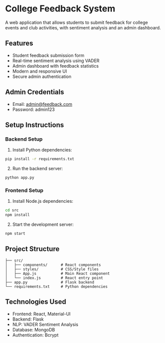 # College Feedback System

A web application that allows students to submit feedback for college events and club activities, with sentiment analysis and an admin dashboard.

## Features

- Student feedback submission form
- Real-time sentiment analysis using VADER
- Admin dashboard with feedback statistics
- Modern and responsive UI
- Secure admin authentication

## Admin Credentials

- Email: admin@feedback.com
- Password: admin123

## Setup Instructions

### Backend Setup

1. Install Python dependencies:
```bash
pip install -r requirements.txt
```

2. Run the backend server:
```bash
python app.py
```

### Frontend Setup

1. Install Node.js dependencies:
```bash
cd src
npm install
```

2. Start the development server:
```bash
npm start
```

## Project Structure

```
├── src/
│   ├── components/      # React components
│   ├── styles/          # CSS/Style files
│   ├── App.js           # Main React component
│   └── index.js         # React entry point
├── app.py               # Flask backend
└── requirements.txt     # Python dependencies
```

## Technologies Used

- Frontend: React, Material-UI
- Backend: Flask
- NLP: VADER Sentiment Analysis
- Database: MongoDB
- Authentication: Bcrypt
